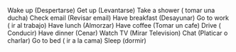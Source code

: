 Wake up (Despertarse)
Get up (Levantarse)
Take a shower ( tomar una ducha)
Check email (Revisar email)
Have breakfast (Desayunar)
Go to work ( ir al trabajo)
Have lunch (Almorzar)
Have coffee (Tomar un cafe)
Drive ( Conducir)
Have dinner (Cenar)
Watch TV (Mirar Television)
Chat (Platicar o charlar)
Go to bed ( ir a la cama)
Sleep (dormir)
